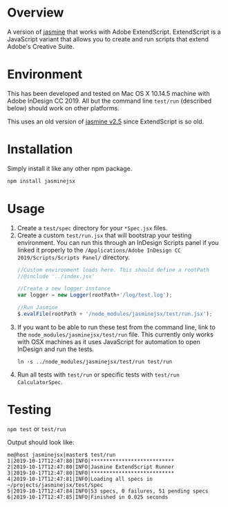 # Overview

A version of [jasmine](https://jasmine.github.io) that works with Adobe ExtendScript.  ExtendScript is a JavaScript variant that allows you to create and run scripts that extend Adobe's Creative Suite.

# Environment

This has been developed and tested on Mac OS X 10.14.5 machine with Adobe InDesign CC 2019. All but the command line `test/run` (described below) should work on other platforms.

This uses an old version of [jasmine v2.5](https://jasmine.github.io/2.5/introduction) since ExtendScript is so old.

# Installation

Simply install it like any other npm package.

```sh
npm install jasminejsx
```

# Usage

1. Create a `test/spec` directory for your `*Spec.jsx` files.
1. Create a custom `test/run.jsx` that will bootstrap your testing environment. You can run this through an InDesign Scripts panel if you linked it properly to the `/Applications/Adobe InDesign CC 2019/Scripts/Scripts Panel/` directory.
    ```js
    //Custom environment loads here. This should define a rootPath
    //@include '../index.jsx'
    
    //Create a new logger instance
    var logger = new Logger(rootPath+'/log/test.log');
    
    //Run Jasmine
    $.evalFile(rootPath + '/node_modules/jasminejsx/test/run.jsx');
    ```
1. If you want to be able to run these test from the command line, link to the `node_modules/jasminejsx/test/run` file. This currently only works with OSX machines as it uses JavaScript for automation to open InDesign and run the tests.
    ```
    ln -s ../node_modules/jasminejsx/test/run test/run
    ```
1. Run all tests with `test/run` or specific tests with `test/run CalculatorSpec`.

# Testing

`npm test` or `test/run`

Output should look like:

```
me@host jasminejsx|master$ test/run
1|2019-10-17T12:47:80|INFO|***************************
2|2019-10-17T12:47:80|INFO|Jasmine ExtendScript Runner
3|2019-10-17T12:47:80|INFO|***************************
4|2019-10-17T12:47:81|INFO|Loading all specs in ~/projects/jasminejsx/test/spec
5|2019-10-17T12:47:84|INFO|53 specs, 0 failures, 51 pending specs
6|2019-10-17T12:47:85|INFO|Finished in 0.025 seconds
```
